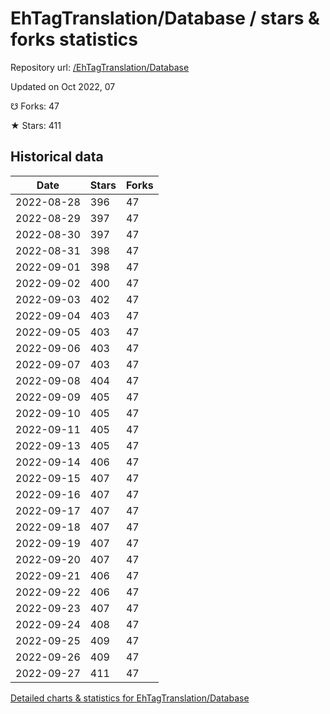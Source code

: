 # EhTagTranslation/Database / stars & forks statistics

Repository url: [/EhTagTranslation/Database](https://github.com/EhTagTranslation/Database)

Updated on Oct 2022, 07

☋ Forks: 47

★ Stars: 411

## Historical data
| Date | Stars | Forks |
|------|-------|-------|
| 2022-08-28 | 396 | 47 | 
| 2022-08-29 | 397 | 47 | 
| 2022-08-30 | 397 | 47 | 
| 2022-08-31 | 398 | 47 | 
| 2022-09-01 | 398 | 47 | 
| 2022-09-02 | 400 | 47 | 
| 2022-09-03 | 402 | 47 | 
| 2022-09-04 | 403 | 47 | 
| 2022-09-05 | 403 | 47 | 
| 2022-09-06 | 403 | 47 | 
| 2022-09-07 | 403 | 47 | 
| 2022-09-08 | 404 | 47 | 
| 2022-09-09 | 405 | 47 | 
| 2022-09-10 | 405 | 47 | 
| 2022-09-11 | 405 | 47 | 
| 2022-09-13 | 405 | 47 | 
| 2022-09-14 | 406 | 47 | 
| 2022-09-15 | 407 | 47 | 
| 2022-09-16 | 407 | 47 | 
| 2022-09-17 | 407 | 47 | 
| 2022-09-18 | 407 | 47 | 
| 2022-09-19 | 407 | 47 | 
| 2022-09-20 | 407 | 47 | 
| 2022-09-21 | 406 | 47 | 
| 2022-09-22 | 406 | 47 | 
| 2022-09-23 | 407 | 47 | 
| 2022-09-24 | 408 | 47 | 
| 2022-09-25 | 409 | 47 | 
| 2022-09-26 | 409 | 47 | 
| 2022-09-27 | 411 | 47 | 


[Detailed charts & statistics for EhTagTranslation/Database](https://reviewgithub.com/rep/EhTagTranslation/Database)
